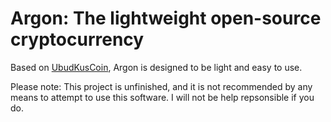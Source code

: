 # Argon: The lightweight open-source cryptocurrency
Based on [UbudKusCoin](https://github.com/jhonkus/UbudKusCoin), Argon is designed to be light and easy to use. 

Please note: This project is unfinished, and it is not recommended by any means to attempt to use this software. I will not be help repsonsible if you do. 
